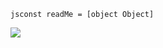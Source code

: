 ```jsconst readMe = [object Object]```

![](https://komarev.com/ghpvc/?username=leecheeyong&color=orange)
